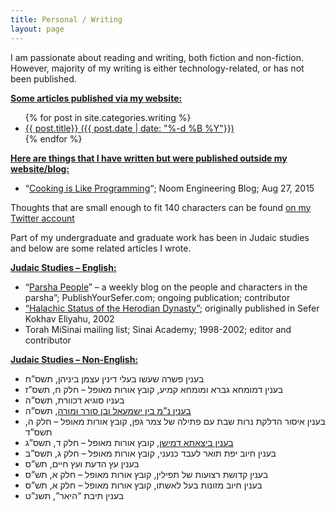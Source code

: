 ```yaml
---
title: Personal / Writing
layout: page
---
```


I am passionate about reading and writing, both fiction and non-fiction. However, majority of my writing is either technology-related, or has not been published.

<span style="text-decoration:underline;"> **Some articles published via my website:**</span>

<ul>
{% for post in site.categories.writing %}
      <li><a href="{{ post.url }}">
          {{ post.title}} ({{ post.date | date: "%-d %B %Y"}})
      </a></li>
{% endfor %}
</ul>

<span style="text-decoration:underline;">**Here are things that I have written but were published outside my website/blog:**</span>

- “[Cooking is Like Programming](https://www.noom.com/company-blog/2015/08/cooking-is-like-programming/)“; Noom Engineering Blog; Aug 27, 2015

Thoughts that are small enough to fit 140 characters can be found [on my Twitter account](https://twitter.com/yakovsh)

Part of my undergraduate and graduate work has been in Judaic studies and below are some related articles I wrote.

<span style="text-decoration:underline;">**Judaic Studies – English:**</span>

- “[Parsha People](https://parshapeople.blogspot.com/)” – a weekly blog on the people and characters in the parsha”; PublishYourSefer.com; ongoing publication; contributor
- [“Halachic Status of the Herodian Dynasty”](/assets/pdf/2016/01/herodian_dynasty.pdf); originally published in Sefer Kokhav Eliyahu, 2002
- Torah MiSinai mailing list; Sinai Academy; 1998-2002; editor and contributor

<span style="text-decoration:underline">**Judaic Studies – Non-English:**</span>
- ‫בענין‪ ‬פשרה‪ ‬שעשו‪ ‬בעלי‪ ‬דינין‪ ‬עצמן‪ ‬ביניהן‬, תשס”ח
- בענין דמומחא גברא ומומחא קמיע, קובץ אורות מאופל – חלק ח, תשס”ז
- בעניו סוגיא דכוורת, תשס”ה
- [בענין נ”מ בין ישמעאל ובן סורר ומורה](/assets/pdf/2016/01/devarim-ki-seitzei-5765-ben-sorah-vmorah.pdf), תשס”ה
- בענין איסור הדלקת נרות שבת עם פתילה של צמר גפן, קובץ אורות מאופל – חלק ה, תשס”ד
- [בענין ביצאתא דמישן](http://hebrewbooks.org/pdfpager.aspx?req=13321&st=&pgnum=54), קובץ אורות מאופל – חלק ד, תשס”ג
- בענין חיוב יפת תואר לעבד כנעני, קובץ אורות מאופל – חלק ג, תשס”ב
- בענין עץ הדעת ועץ חיים, תש”ס
- בענין קדושת רצועות של תפילין, קובץ אורות מאופל – חלק א, תש”ס
- בענין חיוב מזונות בעל לאשתו, קובץ אורות מאופל – חלק א, תש”ס
- בענין תיבת “היאר”, תשנ”ט
